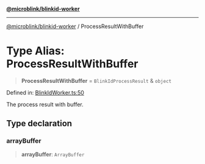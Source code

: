 [**@microblink/blinkid-worker**](../README.md)

---

[@microblink/blinkid-worker](../README.md) / ProcessResultWithBuffer

# Type Alias: ProcessResultWithBuffer

> **ProcessResultWithBuffer** = `BlinkIdProcessResult` & `object`

Defined in: [BlinkIdWorker.ts:50](https://github.com/BlinkID/blinkid-web/blob/main/packages/blinkid-worker/src/BlinkIdWorker.ts)

The process result with buffer.

## Type declaration

### arrayBuffer

> **arrayBuffer**: `ArrayBuffer`
